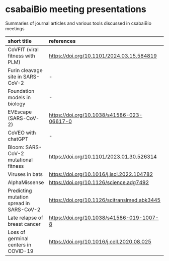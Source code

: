 # csabaiBio meeting presentations
Summaries of journal articles and various tools discussed in csabaiBio meetings


| short title                              | references                                   | presenter | slides                                                   | date       |
| :--------------------------------------- | :------------------------------------------- | :-------- | :------------------------------------------------------- | :--------- |
| CoVFIT (viral fitness with PLM)          | https://doi.org/10.1101/2024.03.15.584819    | Orsi      | [pdf](slides/CoVFit_Orsi_20240409.pdf)                   | 2024/04/09 |
| Furin cleavage site in SARS-CoV-2        | -                                            | Anna      | [pdf](slides/FCS_SARSCoV2_Anna_20240409.pdf)             | 2024/04/09 |
| Foundation models in biology             | -                                            | Csaba     | [pdf](slides/foundationModels_Csaba_20240312.pdf)        | 2024/03/12 |
| EVEscape (SARS-CoV-2)                    | https://doi.org/10.1038/s41586-023-06617-0   | Orsi      | [pdf](slides/EVEscape_Orsi_20231128.pdf)                 | 2023/11/28 |
| CoVEO with chatGPT                       | -                                            | Krisztián | [pdf](slides/VEOchatGPT_Krisztian_20231128.pdf)          | 2023/11/28 |
| Bloom: SARS-CoV-2 mutational fitness     | https://doi.org/10.1101/2023.01.30.526314    | Orsi      | [pdf](slides/bloomFitness_Orsi_20231114.pdf)             | 2023/11/14 |
| Viruses in bats                          | https://doi.org/10.1016/j.isci.2022.104782   | Krisztián | [pdf](slides/bat_Krisztian_20231114.pdf)                 | 2023/11/14 |
| AlphaMissense                            | https://doi.org/10.1126/science.adg7492      | Orsi      | [pdf](slides/alphaMissense_Orsi_20231017.pdf)            | 2023/10/17 |
| Predicting mutation spread in SARS-CoV-2 | https://doi.org/10.1126/scitranslmed.abk3445 | Orsi      | [pdf](slides/epiScore_Orsi_20220208.pdf)                 | 2022/02/08 |
| Late relapse of breast cancer            | https://doi.org/10.1038/s41586-019-1007-8    | Orsi      | [pdf](slides/BClateRelapse_Orsi_20200925.pdf)            | 2020/09/25 |
| Loss of germinal centers in COVID-19     | https://doi.org/10.1016/j.cell.2020.08.025   | Krisztián | [pdf](slides/covidGerminalcenter_Krisztian_20200907.pdf) | 2020/09/07 |

